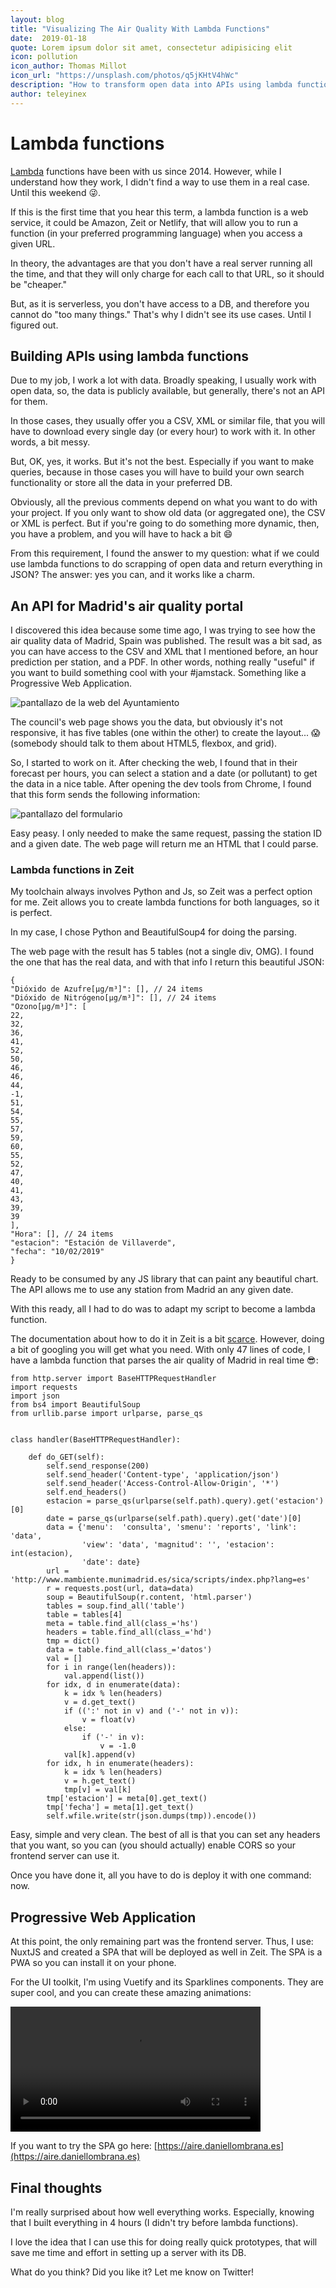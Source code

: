 ```yaml
---
layout: blog
title: "Visualizing The Air Quality With Lambda Functions"
date:  2019-01-18 
quote: Lorem ipsum dolor sit amet, consectetur adipisicing elit
icon: pollution
icon_author: Thomas Millot
icon_url: "https://unsplash.com/photos/q5jKHtV4hWc"
description: "How to transform open data into APIs using lambda functions"
author: teleyinex
---
```


# Lambda functions

[Lambda](https://en.wikipedia.org/wiki/AWS_Lambda) functions have been with us since 2014.
However, while I understand how they work, I didn't find a way to use them in a real case. Until this weekend :stuck_out_tongue_winking_eye:.

If this is the first time that you hear this term, a lambda function is a web
service, it could be Amazon, Zeit or Netlify, that will allow you to run a
function (in your preferred programming language) when you access a given URL.

In theory, the advantages are that you don't have a real server running all the
time, and that they will only charge for each call to that URL, so it should be
"cheaper."

But, as it is serverless, you don't have access to a DB, and therefore you
cannot do "too many things." That's why I didn't see its use cases. Until I
figured out.

## Building APIs using lambda functions

Due to my job, I work a lot with data. Broadly speaking, I usually work with
open data, so, the data is publicly available, but generally, there's not an API
for them.

In those cases, they usually offer you a CSV, XML or similar file, that you will
have to download every single day (or every hour) to work with it. In other
words, a bit messy.

But, OK, yes, it works. But it's not the best. Especially if you want to make
queries, because in those cases you will have to build your own search
functionality or store all the data in your preferred DB.

Obviously, all the previous comments depend on what you want to do with your
project. If you only want to show old data (or aggregated one), the CSV or XML
is perfect. But if you're going to do something more dynamic, then, you have a
problem, and you will  have to hack a bit :smile:

From this requirement, I found the answer to my question: what if we could use
lambda functions to do scrapping of open data and return everything in JSON?
The answer: yes you can, and it works like a charm.

## An API for Madrid's air quality portal

I discovered this idea because some time ago, I was trying to see how the air
quality data of Madrid, Spain was published. The result was a bit sad, as you
can have access to the CSV and XML that I mentioned before, an hour prediction
per station, and a PDF. In other words, nothing really "useful" if you want to
build something cool with your #jamstack. Something like a Progressive Web
Application.

![pantallazo de la web del Ayuntamiento](/assets/img/blog/aire1.png)

The council's web page shows you the data, but obviously it's not responsive, it
has five tables (one within the other) to create the layout... :scream:
(somebody should talk to them about HTML5, flexbox, and grid).

So, I started to work on it. After checking the web, I found that in their forecast per hours, you can select a station and a date (or pollutant) to get the data in
a nice table. After opening the dev tools from Chrome, I found that this form
sends the following information:

![pantallazo del formulario](/assets/img/blog/form.png)

Easy peasy. I only needed to make the same request, passing the station ID and a
given date. The web page will return me an HTML that I could parse. 

### Lambda functions in Zeit

My toolchain always involves Python and Js, so Zeit was a perfect option for
me. Zeit allows you to create lambda functions for both languages, so it is
perfect.

In my case, I chose Python and BeautifulSoup4 for doing the parsing.

The web page with the result has 5 tables (not a single div, OMG). I found the one that has the real data, and with that info I return this beautiful JSON:

```
{
"Dióxido de Azufre[µg/m³]": [], // 24 items
"Dióxido de Nitrógeno[µg/m³]": [], // 24 items
"Ozono[µg/m³]": [
22,
32,
36,
41,
52,
50,
46,
46,
44,
-1,
51,
54,
55,
57,
59,
60,
55,
52,
47,
40,
41,
43,
39,
39
],
"Hora": [], // 24 items
"estacion": "Estación de Villaverde",
"fecha": "10/02/2019"
}
```

Ready to be consumed by any JS library that can paint any beautiful chart. The API allows me to use any station from Madrid an any given date.

With this ready, all I had to do was to adapt my script to become a lambda
function.

The documentation about how to do it in Zeit is a bit [scarce](https://zeit.co/examples/python). However, doing a bit of googling you will get what you need.
With only 47 lines of code, I have a lambda function that parses the air quality
of Madrid in real time :sunglasses::

```
from http.server import BaseHTTPRequestHandler
import requests
import json
from bs4 import BeautifulSoup
from urllib.parse import urlparse, parse_qs


class handler(BaseHTTPRequestHandler):

    def do_GET(self):
        self.send_response(200)
        self.send_header('Content-type', 'application/json')
        self.send_header('Access-Control-Allow-Origin', '*')
        self.end_headers()
        estacion = parse_qs(urlparse(self.path).query).get('estacion')[0]
        date = parse_qs(urlparse(self.path).query).get('date')[0]
        data = {'menu':  'consulta', 'smenu': 'reports', 'link': 'data',
                'view': 'data', 'magnitud': '', 'estacion': int(estacion),
                'date': date}
        url = 'http://www.mambiente.munimadrid.es/sica/scripts/index.php?lang=es'
        r = requests.post(url, data=data)
        soup = BeautifulSoup(r.content, 'html.parser')
        tables = soup.find_all('table')
        table = tables[4]
        meta = table.find_all(class_='hs')
        headers = table.find_all(class_='hd')
        tmp = dict()
        data = table.find_all(class_='datos')
        val = []
        for i in range(len(headers)):
            val.append(list())
        for idx, d in enumerate(data):
            k = idx % len(headers)
            v = d.get_text()
            if ((':' not in v) and ('-' not in v)):
                v = float(v)
            else:
                if ('-' in v):
                    v = -1.0
            val[k].append(v)
        for idx, h in enumerate(headers):
            k = idx % len(headers)
            v = h.get_text()
            tmp[v] = val[k]
        tmp['estacion'] = meta[0].get_text()
        tmp['fecha'] = meta[1].get_text()
        self.wfile.write(str(json.dumps(tmp)).encode())
```

Easy, simple and very clean. The best of all is that you can set any headers
that you want, so you can (you should actually) enable CORS so your frontend
server can use it.

Once you have done it, all you have to do is deploy it with one command: now.

## Progressive Web Application

At this point, the only remaining part was the frontend server. Thus, I use:
NuxtJS and created a SPA that will be deployed as well in Zeit. The SPA is a
PWA so you can install it on your phone.

For the UI toolkit, I'm using Vuetify and its Sparklines components. They are
super cool, and you can create these amazing animations:

<video width="400" controls>
  <source src="/vid/aire.mp4" type="video/mp4">
  Your browser does not support HTML5 video.
</video>

If you want to try the SPA go here: 
[https://aire.daniellombrana.es](https://aire.daniellombrana.es)

## Final thoughts

I'm really surprised about how well everything works. Especially, knowing that I
built everything in 4 hours (I didn't try before lambda functions).

I love the idea that I can use this for doing really quick prototypes, that will
save me time and effort in setting up a server with its DB.

What do you think? Did you like it? Let me know on Twitter!
